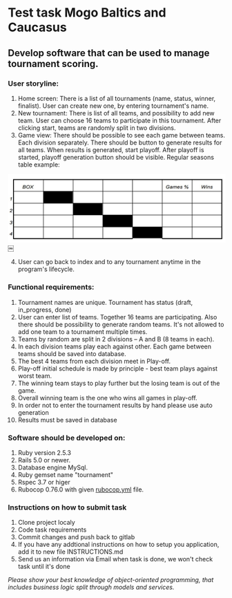 # Test task Mogo Baltics and Caucasus

## Develop software that can be used to manage tournament scoring.

### User storyline:
1. Home screen: There is a list of all tournaments (name, status, winner, finalist). User can create new one, by entering tournament's name.
2. New tournament: There is list of all teams, and possibility to add new team.  User can choose 16 teams to participate in this tournament. After clicking start, teams are randomly split in two divisions.
3. Game view: There should be possible to see each game between teams. Each division separately. There should be button to generate results for all teams. When results is generated, start playoff. After playoff is started, playoff generation button should be visible. Regular seasons table example:

![alt text](./Games.jpg "Games example")￼

4. User can go back to index and to any tournament anytime in the program's lifecycle.

### Functional requirements:
1. Tournament names are unique. Tournament has status (draft, in_progress, done)
2. User can enter list of teams. Together 16 teams are participating. Also there should be possibility to generate random teams. It's not allowed to add one team to a tournament multiple times.
3. Teams by random are split in 2 divisions – A and B (8 teams in each).
4. In each division teams play each against other. Each game between teams should be saved into database.
5. The best 4 teams from each division meet in Play-off.
6. Play-off initial schedule is made by principle - best team plays against worst team.
7. The winning team stays to play further but the losing team is out of the game.
8. Overall winning team is the one who wins all games in play-off.
9. In order not to enter the tournament results by hand please use auto generation
10. Results must be saved in database

### Software should be developed on:
1. Ruby version 2.5.3
2. Rails 5.0 or newer.
3. Database engine MySql.
4. Ruby gemset name "tournament"
5. Rspec 3.7 or higer
6. Rubocop 0.76.0 with given [rubocop.yml](./rubocop.yml) file.

### Instructions on how to submit task
1. Clone project localy
2. Code task requirements
3. Commit changes and push back to gitlab
4. If you have any addtional instructions on how to setup you application, add it to new file INSTRUCTIONS.md
5. Send us an information via Email when task is done, we won't check task until it's done

*Please show your best knowledge of object-oriented programming, that includes business logic split through models and services.*
